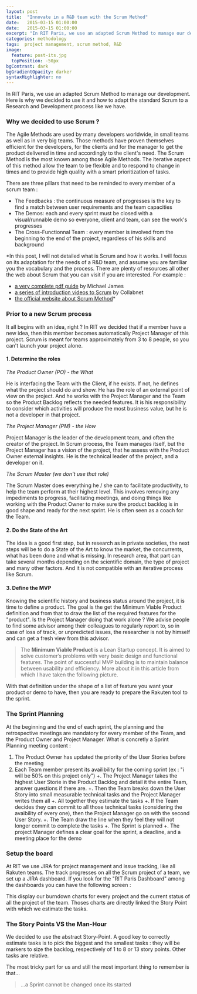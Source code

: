 ```yaml
---
layout: post
title:  "Innovate in a R&D team with the Scrum Method"
date:   2015-03-15 01:00:00
date:   2015-03-15 01:00:00
excerpt: "In RIT Paris, we use an adapted Scrum Method to manage our development. Here is why we decided to use it and how to adapt the standard Scrum to a Research and Development process like we have. ..."
categories: methodology
tags:  project management, scrum method, R&D
image:
  feature: post-its.jpg
  topPosition: -50px
bgContrast: dark
bgGradientOpacity: darker
syntaxHighlighter: no
---
```

In RIT Paris, we use an adapted Scrum Method to manage our development. Here is why we decided to use it and how to adapt the standard Scrum to a Research and Development process like we have. 

### Why we decided to use Scrum ?
The Agile Methods are used by many developers worldwide, in small teams as well as in very big teams. Those methods have proven themselves efficient for the developers, for the clients and for the manager to get the product delivered in time and accordingly to the client's need. The Scrum Method is the most known among those Agile Methods. The iterative aspect of this method allow the team to be flexible and to respond to change in times and to provide high quality with a smart prioritization of tasks.

There are three pillars that need to be reminded to every member of a scrum team :
- The Feedbacks : the continuous measure of progresses is the key to find a match between user requirements and the team capacities
- The Demos: each and every sprint must be closed with a visual/runnable demo so everyone, client and team, can see the work's progresses
- The Cross-Functionnal Team : every member is involved from the beginning to the end of the project, regardless of his skills and background

*In this post, I will not detailed what is Scrum and how it works. I will focus on its adaptation for the needs of a R&D team, and assume you are familiar you the vocabulary and the process.
There are plenty of resources all other the web about Scrum that you can visit if you are interested. For example :
 - [a very complete pdf guide](http://scrumreferencecard.com/ScrumReferenceCard.pdf) by Michael James
 - [a series of introduction videos to Scrum](https://www.youtube.com/watch?v=D8vT7G0WATM) by Collabnet
 - [the official website about Scrum Method](https://www.scrumalliance.org/why-scrum)*


### Prior to a new Scrum process
It all begins with an idea, right ? In RIT we decided that if a member have a new idea, then this member becomes automatically Project Manager of this project. Scrum is meant for teams approximately from 3 to 8 people, so you can't launch your project alone. 

#### 1. Determine the roles

*The Product Owner (PO) - the What*

He is interfacing the Team with the Client, if he exists. If not, he defines what the project should do and show. He has the role of an external point of view on the project. And he works with the Project Manager and the Team so the Product Backlog reflects the needed features. It is his responsibility to consider which activities will produce the most business value, but he is not a developer in that project.

*The Project Manager (PM) - the How*

Project Manager is the leader of the development team, and often the creator of the project. In Scrum process, the Team manages itself, but the Project Manager has a vision of the project, that he assess with the Product Owner external insights. He is the technical leader of the project, and a developer on it.

*The Scrum Master (we don't use that role)*

The Scrum Master does everything he / she can to facilitate productivity, to help the team perform at their highest level. This involves removing any impediments to progress, facilitating meetings, and doing things like working with the Product Owner to make sure the product backlog is in good shape and ready for the next sprint. He is often seen as a coach for the Team.

#### 2. Do the State of the Art
The idea is a good first step, but in research as in private societies, the next steps will be to do a State of the Art to know the market, the concurrents, what has been done and what is missing.
In research area, that part can take several months depending on the scientific domain, the type of project and many other factors. And it is not compatible with an iterative process like Scrum.

#### 3. Define the MVP
Knowing the scientific history and business status around the project, it is time to define a product. The goal is the get the Minimum Viable Product definition and from that to draw the list of the required features for the "product". Is the Project Manager doing that work alone ? We advise people to find some advisor among their colleagues to regularly report to, so in case of loss of track, or unpredicted issues, the researcher is not by himself and can get a fresh view from this advisor. 

>The **Minimum Viable Product** is a Lean Startup concept. It is aimed to solve customer’s problems with very basic design and functional features. The point of successful MVP building is to maintain balance between usability and efficiency. More about it in this article from which I have taken the following picture.

With that definition under the shape of a list of feature you want your product or demo to have, then you are ready to prepare the Rakuten tool to the sprint.

### The Sprint Planning
At the beginning and the end of each sprint, the planning and the retrospective meetings are mandatory for every member of the Team, and the Product Owner and Project Manager. What is concretly a Sprint Planning meeting content :
1. The Product Owner has updated the priority of the User Stories before the meeting
2. Each Team member present its availibility for the coming sprint (ex : "i will be 50% on this project only")
+. The Project Manager takes the highest User Storie in the Product Backlog and detail it the entire Team, answer questions if there are.
+. Then the Team breaks down the User Story into small measurable technical tasks and the Project Manager writes them all 
+. All together they estimate the tasks
+. If the Team decides they can commit to all those technical tasks (considering the avaibility of every one), then the Project Manager go on with the second User Story.
+. The Team draw the line when they feel they will not longer commit to complete the tasks
+. The Sprint is planned
+. The project Manager defines a clear goal for the sprint, a deadline, and a meeting place for the demo

### Setup the board
At RIT we use JIRA for project management and issue tracking, like all Rakuten teams. The track progresses on all the Scrum project of a team, we set up a JIRA dashboard. If you look for the "RIT Paris Dashboard" among the dashboards you can have the following screen :
<div class="img img--fullContainer img--14xLeading" style="background-image: url({{ site.baseurl_posts_img }}jira.png);"></div>
This display our burndown charts for every project and the current status of all the project of the team. Thoses charts are directly linked the Story Point with which we estimate the tasks.

### The Story Points VS the Man-Hour
<div class="img" style="background-image: url({{ site.baseurl_posts_img }}story-point.png);"></div>
We decided to use the abstract Story-Point. A good key to correctly estimate tasks is to pick the biggest and the smallest tasks : they will be markers to size the backlog, respectively of 1 to 8 or 13 story points. Other tasks are relative.

The most tricky part for us and still the most important thing to remember is that...
<blockquote class="largeQuote"> ...a Sprint cannot be changed once its started</blockquote>
